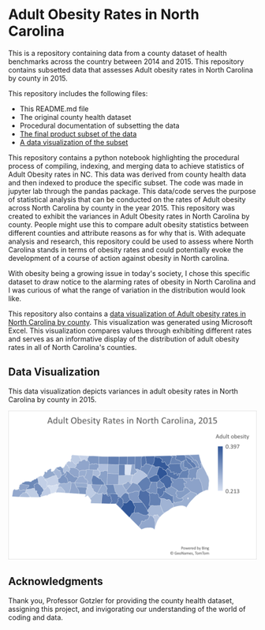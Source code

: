 # Adult Obesity Rates in North Carolina
This is a repository containing data from a county dataset of health benchmarks across the country between 2014 and 2015. This repository contains subsetted data that assesses Adult obesity rates in North Carolina by county in 2015.

This repository includes the following files:
- This README.md file
- The original county health dataset
- Procedural documentation of subsetting the data
- [The final product subset of the data](https://github.com/gstharmar/105-Unit-3/blob/main/AdultObesityDataSubset(Excel).xlsx)
- [A data visualization of the subset](AdultObesityDataVisual.png)

This repository contains a python notebook highlighting the procedural process of compiling, indexing, and merging data to achieve statistics of Adult Obesity rates in NC. This data was derived from county health data and then indexed to produce the specific subset. The code was made in jupyter lab through the pandas package. This data/code serves the purpose of statistical analysis that can be conducted on the rates of Adult obesity across North Carolina by county in the year 2015. This repository was created to exhibit the variances in Adult Obesity rates in North Carolina by county. People might use this to compare adult obesity statistics between different counties and attribute reasons as for why that is. With adequate analysis and research, this repository could be used to assess where North Carolina stands in terms of obesity rates and could potentially evoke the development of a course of action against obesity in North carolina.

With obesity being a growing issue in today's society, I chose this specific dataset to draw notice to the alarming rates of obesity in North Carolina and I was curious of what the range of variation in the distribution would look like.

This repository also contains a [data visualization of Adult obesity rates in North Carolina by county](AdultObesityDataVisual.png). This visualization was generated using Microsoft Excel. This visualization compares values through exhibiting different rates and serves as an informative display of the distribution of adult obesity rates in all of North Carolina's counties.

## Data Visualization

This data visualization depicts variances in adult obesity rates in North Carolina by county in 2015.

![Data](AdultObesityDataVisual.png)

## Acknowledgments
Thank you, Professor Gotzler for providing the county health dataset, assigning this project, and invigorating our understanding of the world of coding and data.
